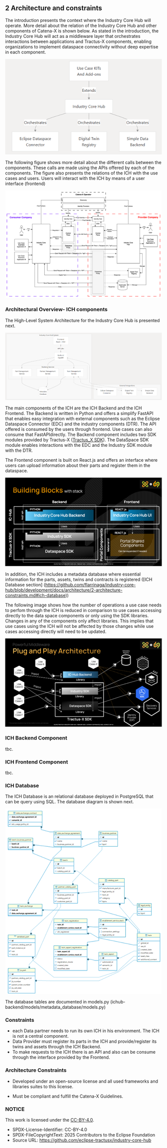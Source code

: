 ## 2 Architecture and constraints
The introduction presents the context where the Industry Core Hub will operate.
More detail about the relation of the Industry Core Hub and other components of Catena-X is shown below. As stated in the introduction, the Industry Core Hub will act as a middleware layer that orchestrates interactions between applications and Tractus-X components, enabling organizations to implement dataspace connectivity without deep expertise in each component.

![Catena_X_Building_Blocks](./media/ICH_Catena_X_BuildingBlocks.png)

The following figure shows more detail about the different calls between the components. These calls are made using the APIs offered by each of the components. 
The figure also presents the relations of the ICH with the use cases and users. Users will interact with the ICH by means of a user interface (frontend)

![Context View Level Arch](./media/Complete%20Context%20Diagram.svg)

### Architectural Overview- ICH components
The High-Level System Architecture for the Industry Core Hub is presented next.

![ICH_High_Level_Architecture](./media/ICH_HighLevelArchitecture.png)

The main components of the ICH are the ICH Backend and the ICH Frontend. 
The Backend is written in Python and offers a simplify FastAPI that enables easy integration with external components such as the Eclipse Dataspace Connector (EDC) and the industry components (DTR). The API offered is consumed by the users through frontend. Use cases can also consume that FastAPIdirectly.
The Backend component includes two SDK modules provided by Tractus-X ([Tractus_X SDK](https://github.com/eclipse-tractusx/tractusx-sdk)). The DataSpace SDK module enables interactions with the EDC and the Industry SDK module with the DTR. 

The Frontend component is built on React.js and offers an interface where users can upload information about their parts and register them in the dataspace.

![Building Blocks](../media/BuildingBlocks.png)

In addition, the ICH includes a metadata database where essential information for the parts, assets, twins and contracts is registered ([ICH Database section] (https://github.com/flarrinaga/industry-core-hub/blob/development/docs/architecture/2-architecture-constraints.md#ich-database))

The following image shows how the number of operations a use case needs to perfom through the ICH is reduced in comparison to use cases accessing directly to the data space components or only using the SDK libraries.
Changes in any of the components only affect libraries. This implies that use cases using the ICH will not be affected by those changes while use cases accessing directly will need to be updated.  

![ICHOperation](../media/BackendArchitecture.png)

### ICH Backend Component


tbc.

### ICH Frontend Component


tbc.

### ICH Database

The ICH Database is an relational database deployed in PostgreSQL that can be query using SQL.
The database diagram is shown next.

![ICHDatabase](./media/ICHDatabase.png)
 
The database tables are documented in models.py (ichub-backend/models/metadata_database/models.py)

### Constraints
- each Data partner needs to run its own ICH in his environment. The ICH is not a central component.
- Data Provider must register its parts in the ICH and provide/register its twins and assets through the ICH Backend.
- To make requests to the ICH there is an API and also can be consume through the interface provided by the Frontend.

### Architecture Constraints
- Developed under an open-source license and all used frameworks and
    libraries suites to this license.

- Must be compliant and fulfill the Catena-X Guidelines.


### NOTICE

This work is licensed under the [CC-BY-4.0](https://creativecommons.org/licenses/by/4.0/legalcode).

- SPDX-License-Identifier: CC-BY-4.0
- SPDX-FileCopyrightText: 2025 Contributors to the Eclipse Foundation
- Source URL: https://github.com/eclipse-tractusx/industry-core-hub
